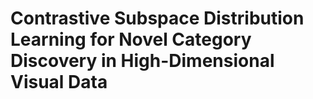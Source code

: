 # Contrastive Subspace Distribution Learning for Novel Category Discovery in High-Dimensional Visual Data